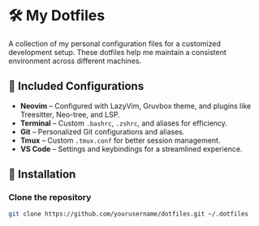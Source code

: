 # 🛠️ My Dotfiles

A collection of my personal configuration files for a customized development setup. These dotfiles help me maintain a consistent environment across different machines.

## 📂 Included Configurations
- **Neovim** – Configured with LazyVim, Gruvbox theme, and plugins like Treesitter, Neo-tree, and LSP.
- **Terminal** – Custom `.bashrc`, `.zshrc`, and aliases for efficiency.
- **Git** – Personalized Git configurations and aliases.
- **Tmux** – Custom `.tmux.conf` for better session management.
- **VS Code** – Settings and keybindings for a streamlined experience.

## 🚀 Installation
### Clone the repository
```sh
git clone https://github.com/yourusername/dotfiles.git ~/.dotfiles

